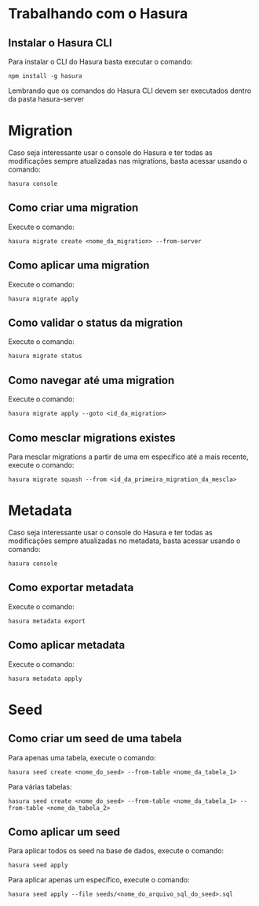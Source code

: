 # Trabalhando com o Hasura

## Instalar o Hasura CLI

Para instalar o CLI do Hasura basta executar o comando:

```
npm install -g hasura
```

Lembrando que os comandos do Hasura CLI devem ser executados dentro da pasta hasura-server

# Migration

Caso seja interessante usar o console do Hasura e ter todas as modificações sempre atualizadas nas migrations, basta acessar usando o comando:

```
hasura console
```

## Como criar uma migration

Execute o comando:

```
hasura migrate create <nome_da_migration> --from-server
```

## Como aplicar uma migration

Execute o comando:

```
hasura migrate apply
```

## Como validar o status da migration

Execute o comando:

```
hasura migrate status
```

## Como navegar até uma migration

Execute o comando:

```
hasura migrate apply --goto <id_da_migration>
```

## Como mesclar migrations existes

Para mesclar migrations a partir de uma em específico até a mais recente, execute o comando:

```
hasura migrate squash --from <id_da_primeira_migration_da_mescla>
```

# Metadata

Caso seja interessante usar o console do Hasura e ter todas as modificações sempre atualizadas no metadata, basta acessar usando o comando:

```
hasura console
```

## Como exportar metadata

Execute o comando:

```
hasura metadata export
```

## Como aplicar metadata

Execute o comando:

```
hasura metadata apply
```

# Seed

## Como criar um seed de uma tabela

Para apenas uma tabela, execute o comando:

```
hasura seed create <nome_do_seed> --from-table <nome_da_tabela_1>
```

Para várias tabelas:

```
hasura seed create <nome_do_seed> --from-table <nome_da_tabela_1> --from-table <nome_da_tabela_2>
```

## Como aplicar um seed

Para aplicar todos os seed na base de dados, execute o comando:

```
hasura seed apply

```

Para aplicar apenas um específico, execute o comando:

```
hasura seed apply --file seeds/<nome_do_arquivo_sql_do_seed>.sql
```
